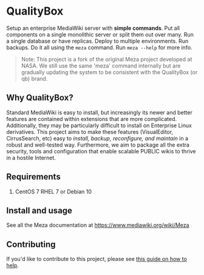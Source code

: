 # QualityBox 

Setup an enterprise MediaWiki server with **simple commands**. Put all components on a single monolithic server or split them out over many. Run a single database or have replicas. Deploy to multiple environments. Run backups. Do it all using the `meza` command. Run `meza --help` for more info.

> Note: This project is a fork of the original Meza project developed at NASA. We still use the same 'meza' command internally but are gradually updating the system to be consistent with the QualityBox (or qb) brand.

## Why QualityBox?

Standard MediaWiki is easy to install, but increasingly its newer and better features are contained within extensions that are more complicated. Additionally, they may be particularly difficult to install on Enterprise Linux derivatives. This project aims to make these features (VisualEditor, CirrusSearch, etc) easy to *install, backup, reconfigure, and maintain* in a robust and well-tested way.  Furthermore, we aim to package all the extra security, tools and configuration that enable scalable PUBLIC wikis to thrive in a hostile Internet.

## Requirements

1. CentOS 7 RHEL 7 or Debian 10

## Install and usage

See all the Meza documentation at https://www.mediawiki.org/wiki/Meza

## Contributing

If you'd like to contribute to this project, please see [this guide on how to help](CONTRIBUTING.md).
